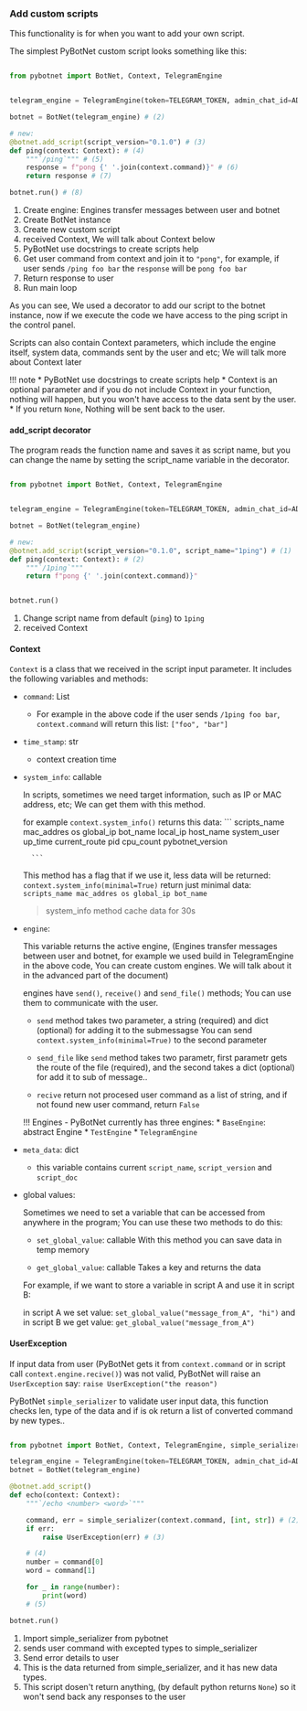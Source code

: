 
### Add custom scripts
This functionality is for when you want to add your own script.

The simplest PyBotNet custom script looks something like this:


```py title="main.py"

from pybotnet import BotNet, Context, TelegramEngine


telegram_engine = TelegramEngine(token=TELEGRAM_TOKEN, admin_chat_id=ADMIN_CHAT_ID) #(1)

botnet = BotNet(telegram_engine) # (2)

# new:
@botnet.add_script(script_version="0.1.0") # (3)
def ping(context: Context): # (4)
    """`/ping`""" # (5)
    response = f"pong {' '.join(context.command)}" # (6)
    return response # (7)

botnet.run() # (8)

```

1. Create engine: Engines transfer messages between user and botnet
2. Create BotNet instance
3. Create new custom script 
4. received Context, We will talk about Context below 
5. PyBotNet use docstrings to create scripts help 
6. Get user command from context and join it to `"pong"`, for example, if user sends `/ping foo bar` the `response` will be `pong foo bar`
7. Return response to user
8. Run main loop

As you can see,  We used a decorator to add our script to the botnet instance, now if we execute the code we have access to the ping script in the control panel.

Scripts can also contain Context parameters, which include the engine itself, system data, commands sent by the user and etc; We will talk more about Context later

!!! note
    * PyBotNet use docstrings to create scripts help 
    * Context is an optional parameter and if you do not include Context in your function, nothing will happen, but you won't have access to the data sent by the user.
    * If you return `None`, Nothing will be sent back to the user.

#### add_script decorator

The program reads the function name and saves it as script name, but you can change the name by setting the script_name variable in the decorator.


```py title="main.py"

from pybotnet import BotNet, Context, TelegramEngine


telegram_engine = TelegramEngine(token=TELEGRAM_TOKEN, admin_chat_id=ADMIN_CHAT_ID)

botnet = BotNet(telegram_engine)

# new:
@botnet.add_script(script_version="0.1.0", script_name="1ping") # (1)
def ping(context: Context): # (2)
    """`/1ping`"""
    return f"pong {' '.join(context.command)}"


botnet.run()
```

1. Change script name from default (`ping`) to `1ping`
2. received Context

#### Context

`Context` is a class that we received in the script input parameter.
It includes the following variables and methods:

* `command`: List
    - For example in the above code if the user sends `/1ping foo bar`, `context.command` will return this list: `["foo", "bar"]`

* `time_stamp`: str
    - context creation time

* `system_info`: callable
    
    In scripts, sometimes we need target information, such as IP or MAC address, etc; We can get them with this method.

    for example `context.system_info()` returns this data:
        ```
        scripts_name
        mac_addres
        os
        global_ip
        bot_name
        local_ip
        host_name
        system_user
        up_time
        current_route
        pid
        cpu_count
        pybotnet_version
        
        ```
    This method has a flag that if we use it, less data will be returned:
        `context.system_info(minimal=True)` return just minimal data:
        ```
        scripts_name
        mac_addres
        os
        global_ip
        bot_name
        ```
    > system_info method cache data for 30s


* `engine`:

    This variable returns the active engine, 
    (Engines transfer messages between user and botnet, for example we used build in TelegramEngine in the above code, You can create custom engines. We will talk about it in the advanced part of the document)

    engines have `send()`, `receive()` and `send_file()` methods;
        You can use them to communicate with the user.

    - `send` method takes two parameter, a string (required) and dict (optional) for adding it to the submessagse
        You can send `context.system_info(minimal=True)` to the second parameter

    - `send_file` like `send` method takes two parametr, first parametr gets the route of the file (required), and the second takes a dict (optional) for add it to sub of message..

    - `recive` return not procesed user command as a list of string, and if not found new user command, return `False`

    !!! Engines 
        - PyBotNet currently has three engines:
            * `BaseEngine`: abstract Engine
            * `TestEngine`
            * `TelegramEngine`

* `meta_data`: dict
    - this variable contains current `script_name`, `script_version` and `script_doc` 

* global values:

    Sometimes we need to set a variable that can be accessed from anywhere in the program; You can use these two methods to do this:

    * `set_global_value`: callable
        With this method you can save data in temp memory

    * `get_global_value`: callable
        Takes a key and returns the data

    For example, if we want to store a variable in script A and use it in script B:

    in script A we set value:
        `set_global_value("message_from_A", "hi")`
    and in script B we get value:
        `get_global_value("message_from_A")`

#### UserException

If input data from user (PyBotNet gets it from `context.command` or in script call `context.engine.recive()`) was not valid, PyBotNet will raise an `UserException` say: `raise UserException("the reason")` 

PyBotNet `simple_serializer` to validate user input data, this function checks len, type of the data and if is ok return a list of converted command by new types..


```py title="main.py"

from pybotnet import BotNet, Context, TelegramEngine, simple_serializer # (1)

telegram_engine = TelegramEngine(token=TELEGRAM_TOKEN, admin_chat_id=ADMIN_CHAT_ID)
botnet = BotNet(telegram_engine)

@botnet.add_script()
def echo(context: Context):
    """`/echo <number> <word>`"""

    command, err = simple_serializer(context.command, [int, str]) # (2)
    if err: 
        raise UserException(err) # (3)

    # (4)
    number = command[0]
    word = command[1]

    for _ in range(number):
        print(word)
    # (5)

botnet.run()
```

1. Import simple_serializer from pybotnet
2. sends user command with excepted types to simple_serializer
3. Send error details to user
4. This is the data returned from simple_serializer, and it has new data types.
5. This script dosen't return anything, (by default python returns `None`) so it won't send back any responses to the user
